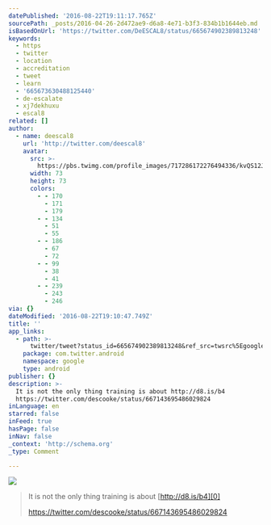 ```yaml
---
datePublished: '2016-08-22T19:11:17.765Z'
sourcePath: _posts/2016-04-26-2d472ae9-d6a8-4e71-b3f3-834b1b1644eb.md
isBasedOnUrl: 'https://twitter.com/DeESCAL8/status/665674902389813248'
keywords:
  - https
  - twitter
  - location
  - accreditation
  - tweet
  - learn
  - '665673630488125440'
  - de-escalate
  - xj7dekhuxu
  - escal8
related: []
author:
  - name: deescal8
    url: 'http://twitter.com/deescal8'
    avatar:
      src: >-
        https://pbs.twimg.com/profile_images/717286172276494336/kvQS12Jf_bigger.jpg
      width: 73
      height: 73
      colors:
        - - 170
          - 171
          - 179
        - - 134
          - 51
          - 55
        - - 186
          - 67
          - 72
        - - 99
          - 38
          - 41
        - - 239
          - 243
          - 246
via: {}
dateModified: '2016-08-22T19:10:47.749Z'
title: ''
app_links:
  - path: >-
      twitter/tweet?status_id=665674902389813248&ref_src=twsrc%5Egoogle%7Ctwcamp%5Eandroidseo%7Ctwgr%5Estatus%7Ctwterm%5E665674902389813248
    package: com.twitter.android
    namespace: google
    type: android
publisher: {}
description: >-
  It is not the only thing training is about http://d8.is/b4
  https://twitter.com/descooke/status/667143695486029824
inLanguage: en
starred: false
inFeed: true
hasPage: false
inNav: false
_context: 'http://schema.org'
_type: Comment

---
```

![](https://the-grid-user-content.s3-us-west-2.amazonaws.com/882c144a-3174-48e4-bb2a-a00ffda787bf.jpg)

> It is not the only thing training is about [http://d8.is/b4][0]
> 
> https://twitter.com/descooke/status/667143695486029824



[0]: http://d8.is/b4